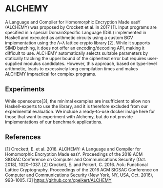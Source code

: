 # ALCHEMY
A Language and Compiler for Homomorphic Encryption Made easY (ALCHEMY) was proposed by Crockett et al. in 2017 [1]. 
Input programs are specified in a special DomainSpecific Language (DSL) implemented in Haskell and executed as arithmetic circuits using a custom BGV implementation using the Λ◦λ lattice crypto library [2].
While it supports SIMD batching, it does not offer an encoding/decoding API, making it difficult to use. 
ALCHEMY automatically selects suitable parameters by statically tracking the upper bound of the ciphertext error but requires user-supplied modulus candidates.
However, this approach, based on type-level arithmetic, leads to excessively long compilation times and makes ALCHEMY impractical for complex programs.

## Experiments
While opensource[3], the minimal examples are insufficient to allow non Haskell-experts to use the library, and it is therefore excluded from our experimental evaluation.
We include a ready-to-use docker image here for those that want to experiment with Alchemy, but do not provide implementations of our benchmark applications.

## References
[1] Crockett, E. et al. 2018. ALCHEMY: A Language and Compiler for Homomorphic Encryption Made easY. Proceedings of the 2018 ACM SIGSAC Conference on Computer and Communications Security (Oct. 2018), 1020–1037.
[2] Crockett, E. and Peikert, C. 2016. Λολ: Functional Lattice Cryptography. Proceedings of the 2016 ACM SIGSAC Conference on Computer and Communications Security (New York, NY, USA, Oct. 2016), 993–1005.
[3] https://github.com/cpeikert/ALCHEMY
